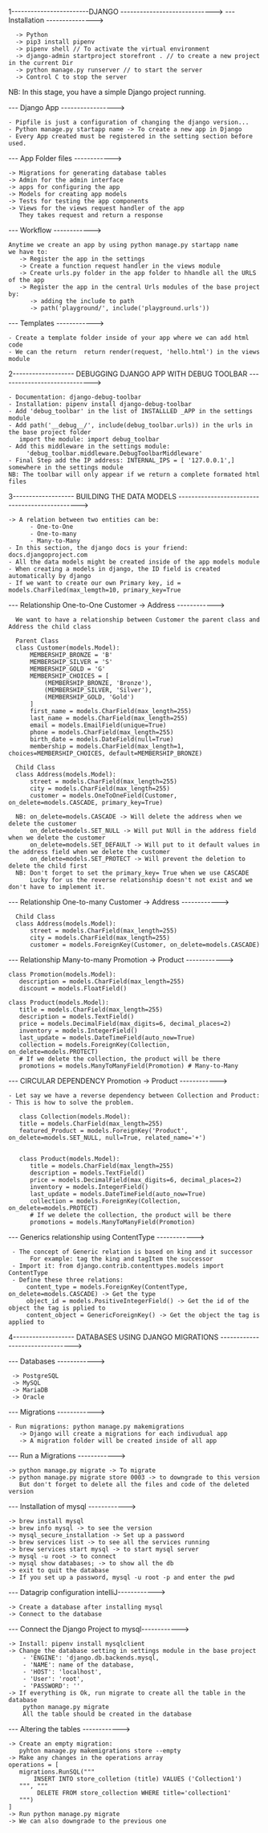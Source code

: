 1------------------------DJANGO ----------------------------->
   --- Installation --------------->

      -> Python
      -> pip3 install pipenv
      -> pipenv shell // To activate the virtual environment
      -> django-admin startproject storefront . // to create a new project in the current Dir
      -> python manage.py runserver // to start the server
      -> Control C to stop the server

   NB: In this stage, you have a simple Django project running.
   
   --- Django App ----------------->
   
    - Pipfile is just a configuration of changing the django version...
    - Python manage.py startapp name -> To create a new app in Django
    - Every App created must be registered in the setting section before used.

   --- App Folder files ------------>
   
    -> Migrations for generating database tables
    -> Admin for the admin interface
    -> apps for configuring the app
    -> Models for creating app models
    -> Tests for testing the app components
    -> Views for the views request handler of the app
       They takes request and return a response

   --- Workflow ------------>
    
    Anytime we create an app by using python manage.py startapp name
    we have to:
       -> Register the app in the settings
       -> Create a function request handler in the views module
       -> Create urls.py folder in the app folder to hhandle all the URLS of the app
       -> Register the app in the central Urls modules of the base project by:
          -> adding the include to path
          -> path('playground/', include('playground.urls'))
          
   --- Templates ------------>
    
    - Create a template folder inside of your app where we can add html code
    - We can the return  return render(request, 'hello.html') in the views module

2------------------- DEBUGGING DJANGO APP WITH DEBUG TOOLBAR ----------------------------->

    - Documentation: django-debug-toolbar
    - Installation: pipenv install django-debug-toolbar
    - Add 'debug_toolbar' in the list of INSTALLLED _APP in the settings module
    - Add path('__debug__/', include(debug_toolbar.urls)) in the urls in the base project folder
       import the module: import debug_toolbar
    - Add this middleware in the settings module:
         'debug_toolbar.middleware.DebugToolbarMiddleware'
    - Final Step add the IP address: INTERNAL_IPS = [ '127.0.0.1',] somewhere in the settings module
    NB: The toolbar will only appear if we return a complete formated html files

3------------------- BUILDING THE DATA MODELS ----------------------------------------------->

    -> A relation between two entities can be:
          - One-to-One
          - One-to-many
          - Many-to-Many
    - In this section, the django docs is your friend: docs.djangoproject.com
    - All the data models might be created inside of the app models module
    - When creating a models in django, the ID field is created automatically by django
    - If we want to create our own Primary key, id = models.CharFiled(max_lemgth=10, primary_key=True

  --- Relationship One-to-One Customer -> Address ------------>

      We want to have a relationship between Customer the parent class and Address the child class

      Parent Class
      class Customer(models.Model):
          MEMBERSHIP_BRONZE = 'B'
          MEMBERSHIP_SILVER = 'S'
          MEMBERSHIP_GOLD = 'G'
          MEMBERSHIP_CHOICES = [
              (MEMBERSHIP_BRONZE, 'Bronze'),
              (MEMBERSHIP_SILVER, 'Silver'),
              (MEMBERSHIP_GOLD, 'Gold')
          ]
          first_name = models.CharField(max_length=255)
          last_name = models.CharField(max_length=255)
          email = models.EmailField(unique=True)
          phone = models.CharField(max_length=255)
          birth_date = models.DateField(null=True)
          membership = models.CharField(max_length=1, choices=MEMBERSHIP_CHOICES, default=MEMBERSHIP_BRONZE)

      Child Class
      class Address(models.Model):
          street = models.CharField(max_length=255)
          city = models.CharField(max_length=255)
          customer = models.OneToOneField(Customer, on_delete=models.CASCADE, primary_key=True)

      NB: on_delete=models.CASCADE -> Will delete the address when we delete the customer
          on_delete=models.SET_NULL -> Will put NUll in the address field when we delete the customer
          on_delete=models.SET_DEFAULT -> Will put to it default values in the address field when we delete the customer
          on_delete=models.SET_PROTECT -> Will prevent the deletion to delete the child first
      NB: Don't forget to set the primary_key= True when we use CASCADE 
          Lucky for us the reverse relationship doesn't not exist and we don't have to implement it.

  --- Relationship One-to-many Customer -> Address ------------>
   
      Child Class
      class Address(models.Model):
          street = models.CharField(max_length=255)
          city = models.CharField(max_length=255)
          customer = models.ForeignKey(Customer, on_delete=models.CASCADE)

  --- Relationship Many-to-many Promotion -> Product ------------>
 
    class Promotion(models.Model):
       description = models.CharField(max_length=255)
       discount = models.FloatField()

    class Product(models.Model):
       title = models.CharField(max_length=255)
       description = models.TextField()
       price = models.DecimalField(max_digits=6, decimal_places=2)
       inventory = models.IntegerField()
       last_update = models.DateTimeField(auto_now=True)
       collection = models.ForeignKey(Collection, on_delete=models.PROTECT)
       # If we delete the collection, the product will be there
       promotions = models.ManyToManyField(Promotion) # Many-to-Many

  --- CIRCULAR DEPENDENCY Promotion -> Product ------------>
  
    - Let say we have a reverse dependency between Collection and Product:
    - This is how to solve the problem.

       class Collection(models.Model):
       title = models.CharField(max_length=255)
       featured_Product = models.ForeignKey('Product', on_delete=models.SET_NULL, null=True, related_name='+')


       class Product(models.Model):
          title = models.CharField(max_length=255)
          description = models.TextField()
          price = models.DecimalField(max_digits=6, decimal_places=2)
          inventory = models.IntegerField()
          last_update = models.DateTimeField(auto_now=True)
          collection = models.ForeignKey(Collection, on_delete=models.PROTECT)
          # If we delete the collection, the product will be there
          promotions = models.ManyToManyField(Promotion)

  --- Generics relationship using ContentType ------------>

     - The concept of Generic relation is based on king and it successor
          For example: tag the king and tagItem the successor
     - Import it: from django.contrib.contenttypes.models import ContentType
     - Define these three relations:
         content_type = models.ForeignKey(ContentType, on_delete=models.CASCADE) -> Get the type
         object_id = models.PositiveIntegerField() -> Get the id of the object the tag is pplied to
         content_object = GenericForeignKey() -> Get the object the tag is applied to

4------------------- DATABASES USING DJANGO MIGRATIONS -------------------------------->

  --- Databases ------------>

     -> PostgreSQL
     -> MySQL
     -> MariaDB
     -> Oracle

  --- Migrations ------------>
 
    - Run migrations: python manage.py makemigrations
       -> Django will create a migrations for each indivudual app
       -> A migration folder will be created inside of all app

  --- Run a Migrations ------------>
   
    -> python manage.py migrate -> To migrate 
    -> python manage.py migrate store 0003 -> to downgrade to this version
       But don't forget to delete all the files and code of the deleted version

  --- Installation of mysql ------------>
  
    -> brew install mysql
    -> brew info mysql -> to see the version
    -> mysql_secure_installation -> Set up a password
    -> brew services list -> to see all the services running
    -> brew services start mysql -> to start mysql server
    -> mysql -u root -> to connect
    -> mysql show databases; -> to show all the db
    -> exit to quit the database
    -> If you set up a password, mysql -u root -p and enter the pwd
  
  --- Datagrip configuration intelliJ------------>
  
    -> Create a database after installing mysql
    -> Connect to the database
  
  --- Connect the Django Project to mysql------------>
  
    -> Install: pipenv install mysqlclient 
    -> Change the database setting in settings module in the base project
        - 'ENGINE': 'django.db.backends.mysql,
        - 'NAME': name of the database,
        - 'HOST': 'localhost',
        - 'User': 'root',
        - 'PASSWORD': ''
    -> If everything is Ok, run migrate to create all the table in the database
        python manage.py migrate
        All the table should be created in the database

  --- Altering the tables ------------>
  
    -> Create an empty migration:
       pyhton manage.py makemigrations store --empty
    -> Make any changes in the operations array
    operations = [
       migrations.RunSQL("""
           INSERT INTO store_colletion (title) VALUES ('Collection1')
       """, """
            DELETE FROM store_collection WHERE title='collection1'
       """)
    ]
    -> Run python manage.py migrate 
    -> We can also downgrade to the previous one
      